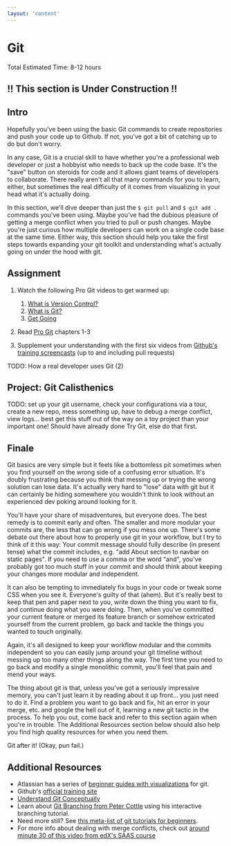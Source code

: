 ```yaml
---
layout: 'content'
---
```

# Git
Total Estimated Time: 8-12 hours

## !! This section is Under Construction !!

## Intro

Hopefully you've been using the basic Git commands to create repositories and push your code up to Github.  If not, you've got a bit of catching up to do but don't worry.
 
In any case, Git is a crucial skill to have whether you're a professional web developer or just a hobbyist who needs to back up the code base.  It's the "save" button on steroids for code and it allows giant teams of developers to collaborate.  There really aren't all that many commands for you to learn, either, but sometimes the real difficulty of it comes from visualizing in your head what it's actually doing.

In this section, we'll dive deeper than just the `$ git pull` and `$ git add .` commands you've been using.  Maybe you've had the dubious pleasure of getting a merge conflict when you tried to pull or push changes.  Maybe you're just curious how multiple developers can work on a single code base at the same time.  Either way, this section should help you take the first steps towards expanding your git toolkit and understanding what's actually going on under the hood with git.

## Assignment

1. Watch the following Pro Git videos to get warmed up:

    1. [What is Version Control?](http://git-scm.com/video/what-is-version-control)
    2. [What is Git?](http://git-scm.com/video/what-is-git)
    3. [Get Going](http://git-scm.com/video/get-going)

1. Read [Pro Git](http://git-scm.com/book) chapters 1-3
2. Supplement your understanding with the first six videos from [Github's training screencasts](http://teach.github.com/articles/training-screencasts/) (up to and including pull requests)

TODO: How a real developer uses Git (2)

## Project: Git Calisthenics

TODO: set up your git username, check your configurations via a tour, create a new repo, mess something up, have to debug a merge conflict, view logs... best get this stuff out of the way on a toy project than your important one!  Should have already done Try Git, else do that first.

## Finale

Git basics are very simple but it feels like a bottomless pit sometimes when you find yourself on the wrong side of a confusing error situation.  It's doubly frustrating because you think that messing up or trying the wrong solution can lose data. It's actually very hard to "lose" data with git but it can certainly be hiding somewhere you wouldn't think to look without an experienced dev poking around looking for it.

You'll have your share of misadventures, but everyone does.  The best remedy is to commit early and often.  The smaller and more modular your commits are, the less that can go wrong if you mess one up.  There's some debate out there about how to properly use git in your workflow, but I try to think of it this way: Your commit message should fully describe (in present tense) what the commit includes, e.g. "add About section to navbar on static pages".  If you need to use a comma or the word "and", you've probably got too much stuff in your commit and should think about keeping your changes more modular and independent.

It can also be tempting to immediately fix bugs in your code or tweak some CSS when you see it.  Everyone's guilty of that (ahem).  But it's really best to keep that pen and paper next to you, write down the thing you want to fix, and continue doing what you were doing.  Then, when you've committed your current feature or merged its feature branch or somehow extricated yourself from the current problem, go back and tackle the things you wanted to touch originally.  

Again, it's all designed to keep your workflow modular and the commits independent so you can easily jump around your git timeline without messing up too many other things along the way.  The first time you need to go back and modify a single monolithic commit, you'll feel that pain and mend your ways.

The thing about git is that, unless you've got a seriously impressive memory, you can't just learn it by reading about it up front... you just need to do it.  Find a problem you want to go back and fix, hit an error in your merge, etc. and google the hell out of it, learning a new git tactic in the process.  To help you out, come back and refer to this section again when you're in trouble. The Additional Resources section below should also help you find high quality resources for when you need them.

Git after it!  (Okay, pun fail.)


## Additional Resources

* Atlassian has a series of [beginner guides with visualizations](https://www.atlassian.com/git/tutorial) for git.
* Github's [official training site](http://teach.github.com/)
* [Understand Git Conceptually](http://www.sbf5.com/~cduan/technical/git/)
* Learn about [Git Branching from Peter Cottle](http://pcottle.github.io/learnGitBranching/) using his interactive branching tutorial.
* Need more still?  See [this meta-list of git tutorials for beginners](http://sixrevisions.com/resources/git-tutorials-beginners/).
* For more info about dealing with merge conflicts, check out [around minute 30 of this video from edX's SAAS course](https://www.youtube.com/watch?v=ieoHg0Vb-xo&list=PLxNY6twFc_xCxdSPLlxUS4C0VO3sni2DA)

